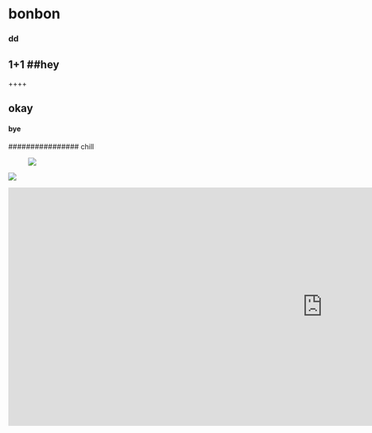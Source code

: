 # bonbon
### dd
1+1
##hey
---

++++

## okay
#### bye
################ chill
<figure>
    <img src="https://img.seoul.co.kr/img/upload/2022/11/13/SSI_20221113151118_O2.jpg">
</figure>

![](https://img.seoul.co.kr/img/upload/2022/11/13/SSI_20221113151118_O2.jpg)


<iframe width="1264" height="480" src="https://www.youtube.com/embed/G2waLH_NGO4" title="2대 침착맨의 필요성" frameborder="0" allow="accelerometer; autoplay; clipboard-write; encrypted-media; gyroscope; picture-in-picture; web-share" allowfullscreen></iframe>
